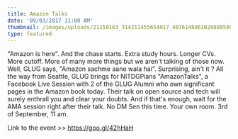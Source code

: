 ```yaml
---
title: Amazon Talks
date: '09/03/2017 11:00 AM'
thumbnail: /images/uploads/21150163_314211455654917_4076148861020888589_n.jpg
type: featured
---
```

"Amazon is here". And the chase starts. Extra study hours. Longer CVs. More cutoff. More of many more things but we aren't talking of those now. Well, GLUG says, "Amazon sachme aane wala hai". Surprising, ain't it ?
All the way from Seattle, GLUG brings for NITDGPians "AmazonTalks", a Facebook Live Session with 2 of the GLUG Alumni who own significant pages in the Amazon book today. Their talk on open source and tech will surely enthrall you and clear your doubts. And if that's enough, wait for the AMA session right after their talk. 
No DM Sen this time. Your own room. 3rd of September, 11 am.

Link to the event >> https://goo.gl/42hHaH

